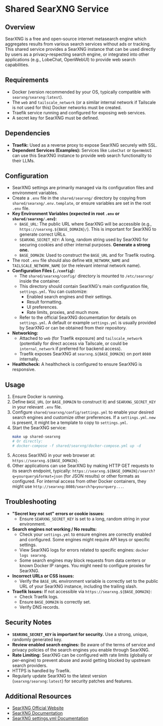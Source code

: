 # Shared SearXNG Service

## Overview

SearXNG is a free and open-source internet metasearch engine which aggregates results from various search services without ads or tracking. This shared service provides a SearXNG instance that can be used directly by users as a privacy-respecting search engine, or integrated into other applications (e.g., LobeChat, OpenWebUI) to provide web search capabilities.

## Requirements

- Docker (version recommended by your OS, typically compatible with `searxng/searxng:latest`).
- The `web` and `tailscale_network` (or a similar internal network if Tailscale is not used for this) Docker networks must be created.
- Traefik service running and configured for exposing web services.
- A secret key for SearXNG must be defined.

## Dependencies

- **Traefik:** Used as a reverse proxy to expose SearXNG securely with SSL.
- **Dependent Services (Examples):** Services like `LobeChat` or `OpenWebUI` can use this SearXNG instance to provide web search functionality to their LLMs.

## Configuration

- SearXNG settings are primarily managed via its configuration files and environment variables.
- Create a `.env` file in the `shared/searxng/` directory by copying from `shared/searxng/.env.template`, or ensure variables are set in the root `.env` file.
- **Key Environment Variables (expected in root `.env` or `shared/searxng/.env`):**
    - `BASE_URL`: The public URL where SearXNG will be accessible (e.g., `https://searxng.${BASE_DOMAIN}/`). This is important for SearXNG to generate correct URLs.
    - `SEARXNG_SECRET_KEY`: A long, random string used by SearXNG for securing cookies and other internal purposes. **Generate a strong one.**
    - `BASE_DOMAIN`: Used to construct the `BASE_URL` and for Traefik routing.
- The root `.env` file should also define `WEB_NETWORK_NAME` and `TAILSCALE_NETWORK_NAME` (or the relevant internal network name).
- **Configuration Files (`./config`):**
    - The `shared/searxng/config/` directory is mounted to `/etc/searxng/` inside the container.
    - This directory should contain SearXNG's main configuration file, `settings.yml`. You can customize:
        - Enabled search engines and their settings.
        - Result formatting.
        - UI preferences.
        - Rate limits, proxies, and much more.
    - Refer to the official SearXNG documentation for details on `settings.yml`. A default or example `settings.yml` is usually provided by SearXNG or can be obtained from their repository.
- **Networking:**
    - Attached to `web` (for Traefik exposure) and `tailscale_network` (potentially for direct access via Tailscale, or could be `internal_network` if preferred for backend access).
    - Traefik exposes SearXNG at `searxng.${BASE_DOMAIN}` on port `8080` internally.
- **Healthcheck:** A healthcheck is configured to ensure SearXNG is responsive.

## Usage

1.  Ensure Docker is running.
2.  Define `BASE_URL` (or `BASE_DOMAIN` to construct it) and `SEARXNG_SECRET_KEY` in your relevant `.env` file.
3.  Configure `shared/searxng/config/settings.yml` to enable your desired search engines and customize other preferences. If a `settings.yml.new` is present, it might be a template to copy to `settings.yml`.
4.  Start the SearXNG service:
    ```bash
    make up shared-searxng
    # Or directly:
    # docker-compose -f shared/searxng/docker-compose.yml up -d
    ```
5.  Access SearXNG in your web browser at: `https://searxng.${BASE_DOMAIN}`.
6.  Other applications can use SearXNG by making HTTP GET requests to its search endpoint, typically: `https://searxng.${BASE_DOMAIN}/search?q=yourquery&format=json` (for JSON results) or other formats as configured. For internal access from other Docker containers, they might use `http://searxng:8080/search?q=yourquery...`.

## Troubleshooting

- **"Secret key not set" errors or cookie issues:**
    - Ensure `SEARXNG_SECRET_KEY` is set to a long, random string in your environment.
- **Search engines not working / No results:**
    - Check your `settings.yml` to ensure engines are correctly enabled and configured. Some engines might require API keys or specific settings.
    - View SearXNG logs for errors related to specific engines: `docker logs searxng`.
    - Some search engines may block requests from data centers or known Docker IP ranges. You might need to configure proxies for SearXNG.
- **Incorrect URLs or CSS issues:**
    - Verify the `BASE_URL` environment variable is correctly set to the public URL of your SearXNG instance, including the trailing slash.
- **Traefik Issues:** If not accessible via `https://searxng.${BASE_DOMAIN}`:
    - Check Traefik logs.
    - Ensure `BASE_DOMAIN` is correctly set.
    - Verify DNS records.

## Security Notes

- **`SEARXNG_SECRET_KEY` is important for security.** Use a strong, unique, randomly generated key.
- **Review enabled search engines:** Be aware of the terms of service and privacy policies of the search engines you enable through SearXNG.
- **Rate Limiting:** SearXNG can be configured with rate limits (globally or per-engine) to prevent abuse and avoid getting blocked by upstream search providers.
- HTTPS is handled by Traefik.
- Regularly update SearXNG to the latest version (`searxng/searxng:latest`) for security patches and features.

## Additional Resources
- [SearXNG Official Website](https://searxng.org/)
- [SearXNG Documentation](https://docs.searxng.org/)
- [SearXNG settings.yml Documentation](https://docs.searxng.org/admin/settings.html)
